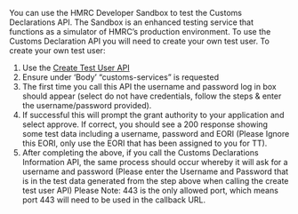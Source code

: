 You can use the HMRC Developer Sandbox to test the Customs Declarations API. The Sandbox is an enhanced testing service that functions as a simulator of HMRC’s production environment.
To use the Customs Declaration API you will need to create your own test user. To create your own test user:
1. Use the [Create Test User API](/api-documentation/docs/api/service/api-platform-test-user/1.0#_create-a-test-user-which-is-an-organisation_post_accordion)
2. Ensure under ‘Body’ “customs-services” is requested 
3. The first time you call this API the username and password log in box should appear (select do not have credentials, follow the steps & enter the username/password provided). 
4. If successful this will prompt the grant authority to your application and select approve. If correct, you should see a 200 response showing some test data including a username, password and EORI (Please Ignore this EORI, only use the EORI that has been assigned to you for TT).
5. After completing the above, if you call the Customs Declarations Information API, the same process should occur whereby it will ask for a username and password (Please enter the Username and Password that is in the test data generated from the step above when calling the create test user API)
Please Note: 443 is the only allowed port, which means port 443 will need to be used in the callback URL.